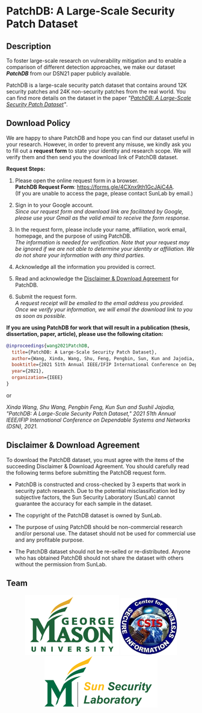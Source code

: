 # PatchDB: A Large-Scale Security Patch Dataset

## Description

To foster large-scale research on vulnerability mitigation and to enable a comparison of different detection approaches, we make our dataset ***PatchDB*** from our DSN21 paper publicly available. 

PatchDB is a large-scale security patch dataset that contains around 12K security patches and 24K non-security patches from the real world. 
You can find more details on the dataset in the paper *"[PatchDB: A Large-Scale Security Patch Dataset](http://mason.gmu.edu/~swang47/papers/dsn21_PatchDB.pdf)"*.

## Download Policy

We are happy to share PatchDB and hope you can find our dataset useful in your research. 
However, in order to prevent any misuse, we kindly ask you to fill out a **request form** to state your identity and research scope. 
We will verify them and then send you the download link of PatchDB dataset.

**Request Steps:**

1. Please open the online request form in a browser. \
   **PatchDB Request Form**: https://forms.gle/4CXnx9th1GcJAjC4A. \
   (If you are unable to access the page, please contact SunLab by email.)

2. Sign in to your Google account. \
   *Since our request form and download link are facilitated by Google, please use your Gmail as the valid email to receive the form response.*

3. In the request form, please include your name, affiliation, work email, homepage, and the purpose of using PatchDB. \
   *The information is needed for verification.
   Note that your request may be ignored if we are not able to determine your identity or affiliation.
   We do not share your information with any third parties.*

4. Acknowledge all the information you provided is correct.

5. Read and acknowledge the [Disclaimer & Download Agreement](#jump) for PatchDB.

6. Submit the request form. \
   *A request receipt will be emailed to the email address you provided.
   Once we verify your information, we will email the download link to you as soon as possible.*

**If you are using PatchDB for work that will result in a publication (thesis, dissertation, paper, article), please use the following citation:**

```bibtex
@inproceedings{wang2021PatchDB, 
  title={PatchDB: A Large-Scale Security Patch Dataset}, 
  author={Wang, Xinda, Wang, Shu, Feng, Pengbin, Sun, Kun and Jajodia, Sushil}, 
  booktitle={2021 51th Annual IEEE/IFIP International Conference on Dependable Systems and Networks (DSN)}, 
  year={2021}, 
  organization={IEEE} 
}
```

or

*Xinda Wang, Shu Wang, Pengbin Feng, Kun Sun and Sushil Jajodia, "PatchDB: A Large-Scale Security Patch Dataset," 2021 51th Annual IEEE/IFIP International Conference on Dependable Systems and Networks (DSN), 2021.*


## Disclaimer & Download Agreement<span id="jump"></span>

To download the PatchDB dataset, you must agree with the items of the succeeding Disclaimer & Download Agreement. You should carefully read the following terms before submitting the PatchDB request form.

- PatchDB is constructed and cross-checked by 3 experts that work in security patch research.
  Due to the potential misclassification led by subjective factors, the Sun Security Laboratory (SunLab) cannot guarantee the accuracy for each sample in the dataset.

- The copyright of the PatchDB dataset is owned by SunLab.

- The purpose of using PatchDB should be non-commercial research and/or personal use. The dataset should not be used for commercial use and any profitable purpose.

- The PatchDB dataset should not be re-selled or re-distributed. Anyone who has obtained PatchDB should not share the dataset with others without the permission from SunLab.

## Team
<div  align="center">    
    <img src="./img/gmu_logo.png" width = "250" alt="gmu" />
    <img src="./img/csis.png" width = "150" alt="csis" />
    <img src="./img/sunlab_logo.png" width = "300" alt="sunlab" />
</div>

